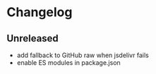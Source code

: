 # Changelog

## Unreleased

- add fallback to GitHub raw when jsdelivr fails
- enable ES modules in package.json
